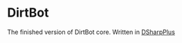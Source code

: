 # DirtBot
 The finished version of DirtBot core. Written in [DSharpPlus](https://github.com/Emzi0767/DSharpPlus)
 
